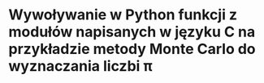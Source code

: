 # Wywoływanie w Python funkcji z modułów napisanych w języku C na przykładzie metody Monte Carlo do wyznaczania liczbi π
